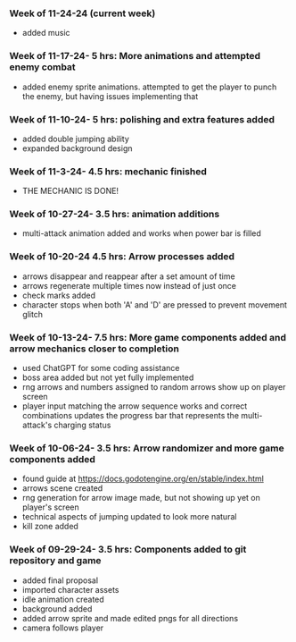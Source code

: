 ### Week of 11-24-24 (current week)
* added music
### Week of 11-17-24- 5 hrs: More animations and attempted enemy combat
* added enemy sprite animations. attempted to get the player to punch the enemy, but having issues implementing that
### Week of 11-10-24- 5 hrs: polishing and extra features added
* added double jumping ability
* expanded background design
### Week of 11-3-24- 4.5 hrs: mechanic finished
* THE MECHANIC IS DONE!
### Week of 10-27-24- 3.5 hrs: animation additions
* multi-attack animation added and works when power bar is filled
### Week of 10-20-24 4.5 hrs: Arrow processes added
* arrows disappear and reappear after a set amount of time
* arrows regenerate multiple times now instead of just once
* check marks added
* character stops when both 'A' and 'D' are pressed to prevent movement glitch
### Week of 10-13-24- 7.5 hrs: More game components added and arrow mechanics closer to completion
* used ChatGPT for some coding assistance
* boss area added but not yet fully implemented
* rng arrows and numbers assigned to random arrows show up on player screen
* player input matching the arrow sequence works and correct combinations updates the progress bar that represents the multi-attack's charging status
### Week of 10-06-24- 3.5 hrs: Arrow randomizer and more game components added
* found guide at https://docs.godotengine.org/en/stable/index.html 
* arrows scene created
* rng generation for arrow image made, but not showing up yet on player's screen
* technical aspects of jumping updated to look more natural
* kill zone added
### Week of 09-29-24- 3.5 hrs: Components added to git repository and game
* added final proposal
* imported character assets
* idle animation created
* background added
* added arrow sprite and made edited pngs for all directions
* camera follows player